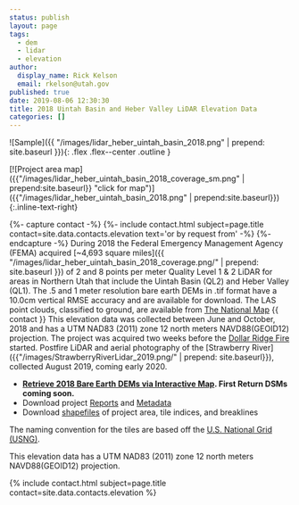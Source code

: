 ```yaml
---
status: publish
layout: page
tags:
  - dem
  - lidar
  - elevation
author:
  display_name: Rick Kelson
  email: rkelson@utah.gov
published: true
date: 2019-08-06 12:30:30
title: 2018 Uintah Basin and Heber Valley LiDAR Elevation Data
categories: []
---
```


![Sample]({{ "/images/lidar_heber_uintah_basin_2018.png" | prepend: site.baseurl }}){: .flex .flex--center .outline }

[![Project area map]({{"/images/lidar_heber_uintah_basin_2018_coverage_sm.png" | prepend:site.baseurl}} "click for map")]({{"/images/lidar_heber_uintah_basin_2018.png" | prepend:site.baseurl}}){:.inline-text-right}

{%- capture contact -%}
{%- include contact.html subject=page.title contact=site.data.contacts.elevation text='or by request from' -%}
{%- endcapture -%}
During 2018 the Federal Emergency Management Agency (FEMA) acquired [~4,693 square miles]({{ "/images/lidar_heber_uintah_basin_2018_coverage.png/" | prepend: site.baseurl }}) of 2 and 8 points per meter Quality Level 1 & 2 LiDAR for areas in Northern Utah that include the Uintah Basin (QL2) and Heber Valley (QL1). The .5 and 1 meter resolution bare earth DEMs in .tif format have a 10.0cm vertical RMSE accuracy and are available for download. The LAS point clouds, classified to ground, are available from [The National Map](https://viewer.nationalmap.gov/basic/) {{ contact }} This elevation data was collected between June and October, 2018 and has a UTM NAD83 (2011) zone 12 north meters NAVD88(GEOID12) projection. The project was acquired two weeks before the [Dollar Ridge Fire](https://inciweb.nwcg.gov/incident/5881/) started. Postfire LiDAR and aerial photography of the [Strawberry River]({{"/images/StrawberryRiverLidar_2019.png/" | prepend: site.baseurl}}), collected August 2019, coming early 2020.

<ul class="dotless">
  <li>
    <strong>
      <i class="fa fa-download"></i> <a href="https://raster.utah.gov/?catGroup=.5%20Meter%20%7B2018%20Uintah%20Basin%20Heber%20Valley%20LiDAR%7D,1%20Meter%20%7B2018%20Uintah%20Basin%20Heber%20Valley%20LiDAR%7D&title=Uintah%20Basin%20and%20Herber%20Valley%202018%20LiDAR" target="_blank">Retrieve 2018 Bare Earth DEMs via Interactive Map</a>. First Return DSMs coming soon.
    </strong>
  </li>
  <li>
    <i class="fa fa-download"></i> Download project <a href="https://storage.googleapis.com/state-of-utah-sgid-downloads/lidar/heber-valley-uintah-basin-2018/FEMAHQ_2018_Reports.zip" target="_blank">Reports</a> and
      <a href="https://storage.googleapis.com/state-of-utah-sgid-downloads/lidar/heber-valley-uintah-basin-2018/FEMAHQ_2018_Metadata.zip" target="_blank">Metadata</a>
  </li>
  <li>
    <i class="fa fa-download"></i> Download <a href="https://storage.googleapis.com/state-of-utah-sgid-downloads/lidar/heber-valley-uintah-basin-2018/FEMAHQ_2018_shps.zip" target="_blank">shapefiles</a> of project area, tile indices, and breaklines
  </li>
</ul>

The naming convention for the tiles are based off the [U.S. National Grid (USNG)](https://www.fgdc.gov/usng/how-to-read-usng/index_html).

This elevation data has a UTM NAD83 (2011) zone 12 north meters NAVD88(GEOID12) projection.

{% include contact.html subject=page.title contact=site.data.contacts.elevation %}
